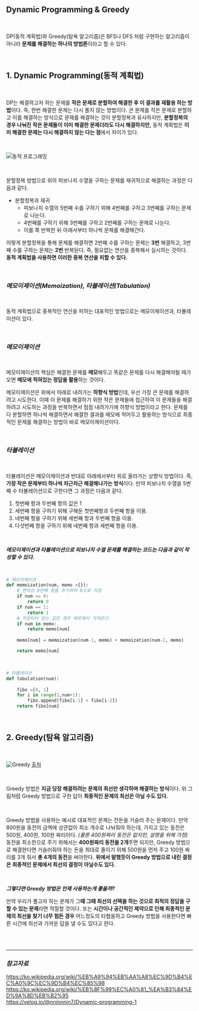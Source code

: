 ## **Dynamic Programming & Greedy**

<br>


DP(동적 계획법)와 Greedy(탐욕 알고리즘)은 BFS나 DFS 처럼 구현하는 알고리즘이 아니라 **문제를 해결하는 하나의 방법론**이라고 할 수 있다.

<br>

## **1. Dynamic Programming(동적 계획법)**

<br>

DP는 해결하고자 하는 문제를 **작은 문제로 분할하여 해결한 후 이 결과를 재활용 하는 방법**이다. 즉, 한번 해결한 문제는 다시 풀지 않는 방법이다. 큰 문제를 작은 문제로 분할하고 이를 해결하는 방식으로 문제를 해결하는 것이 분할정복과 유사하지만, **분할정복의 경우 나눠진 작은 문제들이 이미 해결한 문제더라도 다시 해결하지만,** 동적 계획법은 **이미 해결한 문제는 다시 해결하지 않는 다는 점**에서 차이가 있다.

<br>

![동적 프로그래밍](https://user-images.githubusercontent.com/89771322/153138934-7feebfb9-71ce-4f0f-80be-f42df594190e.png)

<br>

분할정복 방법으로 위의 피보나치 수열을 구하는 문제를 재귀적으로 해결하는 과정은 다음과 같다.

* 분할정복과 재귀
  * 피보나치 수열의 5번째 수를 구하기 위해  4번째를 구하고 3번째를 구하는 문제로 나눈다.
  * 4번째를 구하기 위해 3번째를 구하고 2번째를 구하는 문제로 나눈다.
  * 이를 쭉 반복한 뒤 아래서부터 하나씩 문제를 해결해간다.

이렇게 분할정복을 통해 문제를 해결하면 2번째 수를 구하는 문제는 **3번** 해결하고, 3번째 수를 구하는 문제는 **2번** 반복된다. 즉, 필요없는 연산을 중복해서 실시하는 것이다. **동적 계획법을 사용하면 이러한 중복 연산을 피할 수 있다.**

<br>

### ***메모이제이션(Memoization), 타뷸레이션(Tabulation)***

<br>

동적 계획법으로 중복적인 연산을 피하는 대표적인 방법으로는 메모이제이션과, 타뷸레이션이 있다.

<br>

### *메모이제이션*

<br>

메모이제이션의 핵심은 해결한 문제를 **메모**해두고 똑같은 문제를 다시 해결해야될 때가 오면 **메모에 적혀있는 정답을 활용**하는 것이다.

메모이제이션은 위에서 아래로 내려가는 **하향식 방법**인데, 우선 가장 큰 문제를 해결하려고 시도한다. 이때 이 문제를 해결하기 위한 작은 문제들에 접근하여 이 문제들을 해결하려고 시도하는 과정을 반복하면서 점점 내려가기에 하향식 방법이라고 한다. 문제를 다 분할하면 하나씩 해결하면서 해결한 결과를 메모에 적어두고 활용하는 방식으로 최종적인 문제를 해결하는 방법이 바로 메모이제이션이다.

<br>

### *타뷸레이션*

<br>

타뷸레이션은 메모이제이션과 반대로 아래에서부터 위로 올라가는 상향식 방법이다. 즉, **가장 작은 문제부터 하나씩 차근차근 해결해나가는 방식**이다. 만약 피보나치 수열을 5번째 수 타뷸레이션으로 구한다면 그 과정은 다음과 같다.

1. 첫번째 항과 두번째 항의 값은 1
2. 세번째 항을 구하기 위해 구해둔 첫번째항과 두번째 항을 이용.
3. 네번째 항을 구하기 위해 세번째 항과 두번째 항을 이용.
4. 다섯번째 항을 구하기 위해 네번째 항과 세번째 항을 이용.

<br>

***메모이제이션과 타뷸레이션으로 피보나치 수열 문제를 해결하는 코드는 다음과 같이 작성할 수 있다.***

<br>

```python
# 메모이제이션
def memoization(num, memo ={}):
    # 편의상 0번째 항을 추가하여 0으로 지정
    if num == 0:
        return 0
    if num == 1:
        return 1
    # 저장되어 있는 값인 경우 메모에서 가져온다.
    if num in memo:
        return memo[num]
    
    memo[num] = memoization(num-1, memo) + memoization(num-2, memo)

    return memo[num]
```

<br>

```python
# 타뷸레이션
def tabulation(num):
    
    fibo =[0, 1]
    for i in range(2,num+1):
        fibo.append(fibo[i-1] + fibo[i-2])
    return fibo[num]
```

<br>

## **2. Greedy(탐욕 알고리즘)**

<br>

![Greedy](https://user-images.githubusercontent.com/89771322/153205650-82b3a5f9-0e59-4b3d-a784-113ed16d65cc.gif)
[출처](https://brilliant.org/wiki/greedy-algorithm/)

<br>

Greedy 방법은 **지금 당장 해결하려는 문제의 최선만 생각하며 해결하는 방식**이다. 위 그림처럼 Greedy 방법으로 구한 답이 **최종적인 문제의 최선은 아닐 수도 있다.** 

<br>

Greedy 방법을 사용하는 예시로 대표적인 문제는 잔돈을 거슬러 주는 문제이다. 만약 800원을 동전의 금액에 상관없이 최소 개수로 나눠줘야 하는데, 가지고 있는 동전은 500원, 400원, 100원 짜리이다. *(물론 400원짜리 동전은 없지만, 설명을 위해 가정)* 동전을 최소한으로 주기 위해서는 **400원짜리 동전을 2개**주면 되지만, Greedy 방법으로 해결한다면 거슬러줘야 하는 돈을 최대로 줄이기 위해 500원을 먼저 주고 100원 짜리를 3개 줘서 **총 4개의 동전**을 써야한다. **위에서 말했듯이 Greedy 방법으로 내린 결정은 최종적인 문제에서 최선의 결정이 아닐수도 있다.**

<br>

***그렇다면 Greedy 방법은 언제 사용하는게 좋을까?***

만약 우리가 풀고자 하는 문제가 그**때 그때 최선의 선택을 하는 것으로 최적의 정답을 구할 수 있는 문제**라면 적절할 것이다. 또는 **시간이나 공간적인 제약으로 인해 최종적인 문제의 최선을 찾기 너무 힘든 경우** 어느정도의 타협을하고 Greedy 방법을 사용한다면 빠른 시간에 최선과 가까운 답을 낼 수도 있다고 한다.

<br>
<br>
<hr>

### *참고자료*

https://ko.wikipedia.org/wiki/%EB%A9%94%EB%AA%A8%EC%9D%B4%EC%A0%9C%EC%9D%B4%EC%85%98<br>
https://ko.wikipedia.org/wiki/%EB%8F%99%EC%A0%81_%EA%B3%84%ED%9A%8D%EB%B2%95<br>
https://velog.io/@nninnnin7/Dynamic-programming-1